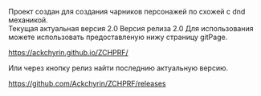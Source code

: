 Проект создан для создания чарников персонажей по схожей с dnd механикой.  
Текущая актуальная версия 2.0 
Версия релиза 2.0
Для использования можете использовать предоставленую нижу страницу gitPage.  
  
https://ackchyrin.github.io/ZCHPRF/  
  
Или через кнопку релиз найти последнию актуальную версию.  
  
https://github.com/Ackchyrin/ZCHPRF/releases  